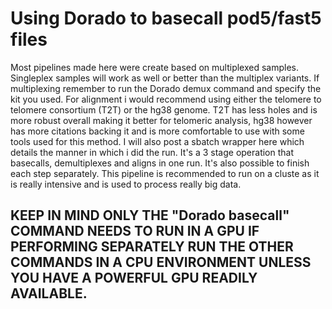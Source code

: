 # Using Dorado to basecall pod5/fast5 files

Most pipelines made here were create based on multiplexed samples. Singleplex samples will work as well or better than the multiplex variants. 
If multiplexing remember to run the Dorado demux command and specify the kit you used. For alignment i would recommend using either the telomere to telomere consortium (T2T)
or the hg38 genome. T2T has less holes and is more robust overall making it better for telomeric analysis, hg38 however has more citations backing it and is more comfortable to use with some tools used for this method.
I will also post a sbatch wrapper here which details the manner in which i did the run. It's a 3 stage operation that basecalls, demultiplexes and aligns in one run.
It's also possible to finish each step separately. This pipeline is recommended to run on a cluste as it is really intensive and is used to process really big data.

## KEEP IN MIND ONLY THE "Dorado basecall" COMMAND NEEDS TO RUN IN A GPU IF PERFORMING SEPARATELY RUN THE OTHER COMMANDS IN A CPU ENVIRONMENT UNLESS YOU HAVE A POWERFUL GPU READILY AVAILABLE.
